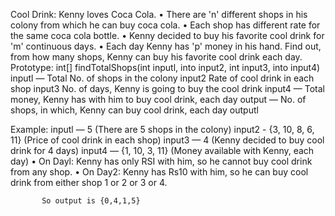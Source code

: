 Cool Drink: Kenny loves Coca Cola. 
• There are 'n' different shops in his colony from which he can buy coca cola. 
• Each shop has different rate for the same coca cola bottle. 
• Kenny decided to buy his favorite cool drink for 'm' continuous days. 
• Each day Kenny has 'p' money in his hand. Find out, from how many shops, Kenny 
  can buy his favorite cool drink each day. 
  Prototype: int[] findTotalShops(int inputl, into input2, int input3, into input4) 
  inputl — Total No. of shops in the colony 
  input2 Rate of cool drink in each shop 
  input3 No. of days, Kenny is going to buy the cool drink 
  input4 — Total money, Kenny has with him to buy cool drink, each day 
  output — No. of shops, in which, Kenny can buy cool drink, each day outputl 
  
  Example: inputl — 5 (There are 5 shops in the colony) 
           input2 - {3, 10, 8, 6, 11} (Price of cool drink in each shop) 
           input3 — 4 (Kenny decided to buy cool drink for 4 days) 
           input4 — {1, 10, 3, 11} (Money available with Kenny, each day) • 
           On Dayl: Kenny has only RSI with him, so he cannot buy cool drink from any shop. 
           • On Day2: Kenny has Rs10 with him, so he can buy cool drink from either shop 1 or 2 or 3 or 4.
           
           So output is {0,4,1,5}
